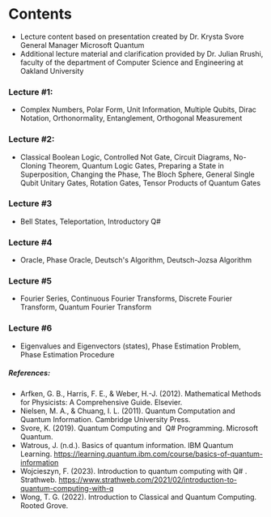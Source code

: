 # Contents
* Lecture content based on presentation created by Dr. Krysta Svore General Manager Microsoft Quantum
* Additional lecture material and clarification provided by Dr. Julian Rrushi, faculty of the department of Computer Science and Engineering at Oakland University 
### Lecture #1:
* Complex Numbers, Polar Form, Unit Information, Multiple Qubits, Dirac Notation, Orthonormality, Entanglement, Orthogonal Measurement
### Lecture #2:
* Classical Boolean Logic, Controlled Not Gate, Circuit Diagrams, No-Cloning Theorem, Quantum Logic Gates, Preparing a State in Superposition, Changing the Phase, The Bloch Sphere, General Single Qubit Unitary Gates, Rotation Gates, Tensor Products of Quantum Gates
### Lecture #3
* Bell States, Teleportation, Introductory Q#
### Lecture #4
* Oracle, Phase Oracle, Deutsch's Algorithm, Deutsch-Jozsa Algorithm
### Lecture #5
* Fourier Series, Continuous Fourier Transforms, Discrete Fourier Transform, Quantum Fourier Transform
### Lecture #6
* Eigenvalues and Eigenvectors (states), Phase Estimation Problem, Phase Estimation Procedure
##### References:
* Arfken, G. B., Harris, F. E., & Weber, H.-J. (2012). Mathematical Methods for Physicists: A Comprehensive Guide. Elsevier. 
* Nielsen, M. A., & Chuang, I. L. (2011). Quantum Computation and Quantum Information. Cambridge University Press. 
* Svore, K. (2019). Quantum Computing and  Q# Programming. Microsoft Quantum.
* Watrous, J. (n.d.). Basics of quantum information. IBM Quantum Learning. https://learning.quantum.ibm.com/course/basics-of-quantum-information
* Wojcieszyn, F. (2023). Introduction to quantum computing with Q# . Strathweb. https://www.strathweb.com/2021/02/introduction-to-quantum-computing-with-q
* Wong, T. G. (2022). Introduction to Classical and Quantum Computing. Rooted Grove.

